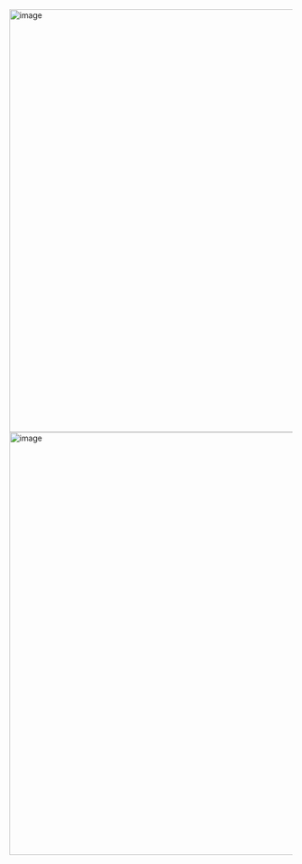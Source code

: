 <img width="752" height="751" alt="image" src="https://github.com/user-attachments/assets/67778899-45d5-4311-8c23-24696d8ab348" />
<img width="752" height="751" alt="image" src="https://github.com/user-attachments/assets/957114b2-b9f9-4377-b42d-7f3fc22f35fc" />
